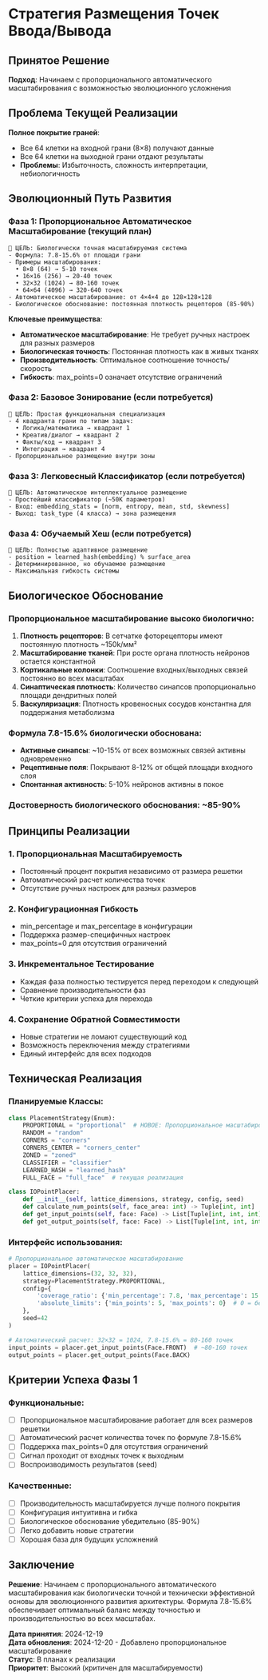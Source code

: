 # Стратегия Размещения Точек Ввода/Вывода

## Принятое Решение

**Подход**: Начинаем с пропорционального автоматического масштабирования с возможностью эволюционного усложнения

## Проблема Текущей Реализации

**Полное покрытие граней**:

- Все 64 клетки на входной грани (8×8) получают данные
- Все 64 клетки на выходной грани отдают результаты
- **Проблемы**: Избыточность, сложность интерпретации, небиологичность

## Эволюционный Путь Развития

### Фаза 1: Пропорциональное Автоматическое Масштабирование (текущий план)

```
🎯 ЦЕЛЬ: Биологически точная масштабируемая система
- Формула: 7.8-15.6% от площади грани
- Примеры масштабирования:
  • 8×8 (64) → 5-10 точек
  • 16×16 (256) → 20-40 точек
  • 32×32 (1024) → 80-160 точек
  • 64×64 (4096) → 320-640 точек
- Автоматическое масштабирование: от 4×4×4 до 128×128×128
- Биологическое обоснование: постоянная плотность рецепторов (85-90%)
```

**Ключевые преимущества**:

- **Автоматическое масштабирование**: Не требует ручных настроек для разных размеров
- **Биологическая точность**: Постоянная плотность как в живых тканях
- **Производительность**: Оптимальное соотношение точность/скорость
- **Гибкость**: max_points=0 означает отсутствие ограничений

### Фаза 2: Базовое Зонирование (если потребуется)

```
🎯 ЦЕЛЬ: Простая функциональная специализация
- 4 квадранта грани по типам задач:
  • Логика/математика → квадрант 1
  • Креатив/диалог → квадрант 2
  • Факты/код → квадрант 3
  • Интеграция → квадрант 4
- Пропорциональное размещение внутри зоны
```

### Фаза 3: Легковесный Классификатор (если потребуется)

```
🎯 ЦЕЛЬ: Автоматическое интеллектуальное размещение
- Простейший классификатор (~50K параметров)
- Вход: embedding_stats = [norm, entropy, mean, std, skewness]
- Выход: task_type (4 класса) → зона размещения
```

### Фаза 4: Обучаемый Хеш (если потребуется)

```
🎯 ЦЕЛЬ: Полностью адаптивное размещение
- position = learned_hash(embedding) % surface_area
- Детерминированное, но обучаемое размещение
- Максимальная гибкость системы
```

## Биологическое Обоснование

### Пропорциональное масштабирование высоко биологично:

1. **Плотность рецепторов**: В сетчатке фоторецепторы имеют постоянную плотность ~150k/мм²
2. **Масштабирование тканей**: При росте органа плотность нейронов остается константной
3. **Кортикальные колонки**: Соотношение входных/выходных связей постоянно во всех масштабах
4. **Синаптическая плотность**: Количество синапсов пропорционально площади дендритных полей
5. **Васкуляризация**: Плотность кровеносных сосудов константна для поддержания метаболизма

### Формула 7.8-15.6% биологически обоснована:

- **Активные синапсы**: ~10-15% от всех возможных связей активны одновременно
- **Рецептивные поля**: Покрывают 8-12% от общей площади входного слоя
- **Спонтанная активность**: 5-10% нейронов активны в покое

### Достоверность биологического обоснования: ~85-90%

## Принципы Реализации

### 1. Пропорциональная Масштабируемость

- Постоянный процент покрытия независимо от размера решетки
- Автоматический расчет количества точек
- Отсутствие ручных настроек для разных размеров

### 2. Конфигурационная Гибкость

- min_percentage и max_percentage в конфигурации
- Поддержка размер-специфичных настроек
- max_points=0 для отсутствия ограничений

### 3. Инкрементальное Тестирование

- Каждая фаза полностью тестируется перед переходом к следующей
- Сравнение производительности фаз
- Четкие критерии успеха для перехода

### 4. Сохранение Обратной Совместимости

- Новые стратегии не ломают существующий код
- Возможность переключения между стратегиями
- Единый интерфейс для всех подходов

## Техническая Реализация

### Планируемые Классы:

```python
class PlacementStrategy(Enum):
    PROPORTIONAL = "proportional"  # НОВОЕ: Пропорциональное масштабирование
    RANDOM = "random"
    CORNERS = "corners"
    CORNERS_CENTER = "corners_center"
    ZONED = "zoned"
    CLASSIFIER = "classifier"
    LEARNED_HASH = "learned_hash"
    FULL_FACE = "full_face"  # текущая реализация

class IOPointPlacer:
    def __init__(self, lattice_dimensions, strategy, config, seed)
    def calculate_num_points(self, face_area: int) -> Tuple[int, int]  # НОВОЕ
    def get_input_points(self, face: Face) -> List[Tuple[int, int, int]]
    def get_output_points(self, face: Face) -> List[Tuple[int, int, int]]
```

### Интерфейс использования:

```python
# Пропорциональное автоматическое масштабирование
placer = IOPointPlacer(
    lattice_dimensions=(32, 32, 32),
    strategy=PlacementStrategy.PROPORTIONAL,
    config={
        'coverage_ratio': {'min_percentage': 7.8, 'max_percentage': 15.6},
        'absolute_limits': {'min_points': 5, 'max_points': 0}  # 0 = без ограничений
    },
    seed=42
)

# Автоматический расчет: 32×32 = 1024, 7.8-15.6% = 80-160 точек
input_points = placer.get_input_points(Face.FRONT)  # ~80-160 точек
output_points = placer.get_output_points(Face.BACK)
```

## Критерии Успеха Фазы 1

### Функциональные:

- [ ] Пропорциональное масштабирование работает для всех размеров решетки
- [ ] Автоматический расчет количества точек по формуле 7.8-15.6%
- [ ] Поддержка max_points=0 для отсутствия ограничений
- [ ] Сигнал проходит от входных точек к выходным
- [ ] Воспроизводимость результатов (seed)

### Качественные:

- [ ] Производительность масштабируется лучше полного покрытия
- [ ] Конфигурация интуитивна и гибка
- [ ] Биологическое обоснование убедительно (85-90%)
- [ ] Легко добавить новые стратегии
- [ ] Хорошая база для будущих усложнений

## Заключение

**Решение**: Начинаем с пропорционального автоматического масштабирования как биологически точной и технически эффективной основы для эволюционного развития архитектуры. Формула 7.8-15.6% обеспечивает оптимальный баланс между точностью и производительностью во всех масштабах.

**Дата принятия**: 2024-12-19  
**Дата обновления**: 2024-12-20 - Добавлено пропорциональное масштабирование  
**Статус**: В планах к реализации  
**Приоритет**: Высокий (критичен для масштабируемости)
